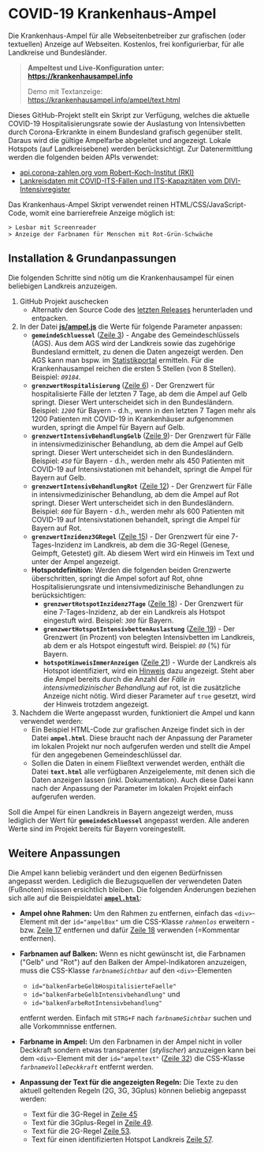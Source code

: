# COVID-19 Krankenhaus-Ampel

Die Krankenhaus-Ampel für alle Webseitenbetreiber zur grafischen (oder textuellen) Anzeige auf Webseiten. 
Kostenlos, frei konfigurierbar, für alle Landkreise und Bundesländer. 

> **Ampeltest und Live-Konfiguration unter: https://krankenhausampel.info** 
> 
> Demo mit Textanzeige: https://krankenhausampel.info/ampel/text.html

Dieses GitHub-Projekt stellt ein Skript zur Verfügung, welches die aktuelle COVID-19 Hospitalisierungsrate sowie der Auslastung von Intensivbetten durch Corona-Erkrankte in einem Bundesland grafisch gegenüber stellt. Daraus wird die gültige Ampelfarbe abgeleitet und angezeigt. Lokale Hotspots (auf Landkreisebene) werden berücksichtigt. 
Zur Datenermittlung werden die folgenden beiden APIs verwendet:
* [api.corona-zahlen.org vom Robert-Koch-Institut (RKI)](https://api.corona-zahlen.org)
* [Lankreisdaten mit COVID-ITS-Fällen und ITS-Kapazitäten vom DIVI-Intensivregister](https://www.intensivregister.de/#/aktuelle-lage/downloads)

Das Krankenhaus-Ampel Skript verwendet reinen HTML/CSS/JavaScript-Code, womit eine barrierefreie Anzeige möglich ist: 
    
    > Lesbar mit Screenreader
    > Anzeige der Farbnamen für Menschen mit Rot-Grün-Schwäche


## Installation & Grundanpassungen
Die folgenden Schritte sind nötig um die Krankenhausampel für einen beliebigen Landkreis anzuzeigen.
 1) GitHub Projekt auschecken 
    * Alternativ den Source Code des [letzten Releases](https://github.com/mario-fliegner/ffg_krankenhausampel/releases) herunterladen und entpacken.
 2) In der Datei **[js/ampel.js](./js/ampel.js)** die Werte für folgende Parameter anpassen:
    * **`gemeindeSchluessel`** ([Zeile 3](js/ampel.js#L3)) - Angabe des Gemeindeschlüssels (AGS). Aus dem AGS wird der Landkreis sowie das zugehörige Bundesland ermittelt, zu denen die Daten angezeigt werden. Den AGS kann man bspw. im [Statistikportal](https://www.statistikportal.de/de/gemeindeverzeichnis) ermitteln. Für die Krankenhausampel reichen die ersten 5 Stellen (von 8 Stellen). Beispiel: *`09184`*.
    * **`grenzwertHospitalisierung`** ([Zeile 6](js/ampel.js#L6)) - Der Grenzwert für hospitalisierte Fälle der letzten 7 Tage, ab dem die Ampel auf Gelb springt. Dieser Wert unterscheidet sich in den Bundesländern. Beispiel: *`1200`* für Bayern - d.h., wenn in den letzten 7 Tagen mehr als 1200 Patienten mit COVID-19 in Krankenhäuser aufgenommen wurden, springt die Ampel für Bayern auf Gelb.
    * **`grenzwertIntensivBehandlungGelb`** ([Zeile 9](js/ampel.js#L9))- Der Grenzwert für Fälle in intensivmedizinischer Behandlung, ab dem die Ampel auf Gelb springt.  Dieser Wert unterscheidet sich in den Bundesländern. Beispiel: *`450`* für Bayern - d.h., werden mehr als 450 Patienten mit COVID-19 auf Intensivstationen mit behandelt, springt die Ampel für Bayern auf Gelb. 
    * **`grenzwertIntensivBehandlungRot`** ([Zeile 12](js/ampel.js#L12)) - Der Grenzwert für Fälle in intensivmedizinischer Behandlung, ab dem die Ampel auf Rot springt.  Dieser Wert unterscheidet sich in den Bundesländern. Beispiel: *`600`* für Bayern - d.h., werden mehr als 600 Patienten mit COVID-19 auf Intensivstationen behandelt, springt die Ampel für Bayern auf Rot.
    * **`grenzwertInzidenz3GRegel`** ([Zeile 15](js/ampel.js#L15)) - Der Grenzwert für eine 7-Tages-Inzidenz im Landkreis, ab dem die 3G-Regel (Genese, Geimpft, Getestet) gilt. Ab diesem Wert wird ein Hinweis im Text und unter der Ampel angezeigt.
    * **Hotspotdefinition:** Werden die folgenden beiden Grenzwerte überschritten, springt die Ampel sofort auf Rot, ohne Hospitalisierungsrate und intensivmedizinische Behandlungen zu berücksichtigen:
        * **`grenzwertHotspotInzidenz7Tage`** ([Zeile 18](js/ampel.js#L18)) - Der Grenzwert für eine 7-Tages-Inzidenz, ab der ein Landkreis als Hotspot eingestuft wird. Beispiel: *`300`* für Bayern.
        * **`grenzwertHotspotIntensivbettenAuslastung`** ([Zeile 19](js/ampel.js#L19)) - Der Grenzwert (in Prozent) von belegten Intensivbetten im Landkreis, ab dem er als Hotspot eingestuft wird. Beispiel: *`80`* (%) für Bayern. 
        * **`hotspotHinweisImmerAnzeigen`** ([Zeile 21](js/ampel.js#L21)) - Wurde der Landkreis als Hotspot identifiziert, wird ein [Hinweis](/ampel.html#L57) dazu angezeigt. Steht aber die Ampel bereits durch die Anzahl der _Fälle in intensivmedizinischer Behandlung_ auf rot, ist die zusätzliche Anzeige nicht nötig. Wird dieser Parameter auf `true` gesetzt, wird der Hinweis trotzdem angezeigt.
3) Nachdem die Werte angepasst wurden, funktioniert die Ampel und kann verwendet werden:
    * Ein Beispiel HTML-Code zur grafischen Anzeige findet sich in der Datei **`ampel.html`**. Diese braucht nach der Anpassung der Parameter im lokalen Projekt nur noch aufgerufen werden und stellt die Ampel für den angegebenen Gemeindeschlüssel dar.
    * Sollen die Daten in einem Fließtext verwendet werden, enthält die Datei **`text.html`** alle verfügbaren Anzeigelemente, mit denen sich die Daten anzeigen lassen (inkl. Dokumentation). Auch diese Datei kann nach der Anpassung der Parameter im lokalen Projekt einfach aufgerufen werden. 
        
Soll die Ampel für einen Landkreis in Bayern angezeigt werden, muss lediglich der Wert für **`gemeindeSchluessel`** angepasst werden. Alle anderen Werte sind im Projekt bereits für Bayern voreingestellt.

## Weitere Anpassungen
Die Ampel kann beliebig verändert und den eigenen Bedürfnissen angepasst werden. Lediglich die Bezugsquellen der verwendeten Daten (Fußnoten) müssen ersichtlich bleiben. Die folgenden Änderungen beziehen sich alle auf die Beispieldatei [**`ampel.html`**](ampel.html): 

* **Ampel ohne Rahmen:** Um den Rahmen zu entfernen, einfach das `<div>`-Element mit der `id="ampelBox"` um die CSS-Klasse _`rahmenlos`_ erweitern - bzw. [Zeile 17](ampel.html#L17) entfernen und dafür [Zeile 18](ampel.html#L18) verwenden (=Kommentar entfernen). 
* **Farbnamen auf Balken:** Wenn es nicht gewünscht ist, die Farbnamen ("Gelb" und "Rot") auf den Balken der Ampel-Indikatoren anzuzeigen, muss  die CSS-Klasse _`farbnameSichtbar`_ auf den `<div>`-Elementen
     * `id="balkenFarbeGelbHospitalisierteFaelle"`
     * `id="balkenFarbeGelbIntensivbehandlung"` und
     * `id="balkenFarbeRotIntensivbehandlung"`
     
     entfernt werden. Einfach mit `STRG+F` nach _`farbnameSichtbar`_ suchen und alle Vorkommnisse entfernen.

* **Farbname in Ampel:** Um den Farbnamen in der Ampel nicht in voller Deckkraft sondern etwas transparenter (_stylischer_) anzuzeigen kann bei dem `<div>`-Element mit der `id="ampeltext"` ([Zeile 32](ampel.html#L32)) die CSS-Klasse _`farbnameVolleDeckkraft`_ entfernt werden.

* **Anpassung der Text für die angezeigten Regeln:** Die Texte zu den aktuell geltenden Regeln (2G, 3G, 3Gplus) können beliebig angepasst werden: 
   * Text für die 3G-Regel in [Zeile 45](ampel.html#L45)
   * Text für die 3Gplus-Regel in [Zeile 49](ampel.html#L49). 
   * Text für die 2G-Regel [Zeile 53](ampel.html#L53). 
   * Text für einen identifizierten Hotspot Landkreis [Zeile 57](ampel.html#L57). 
